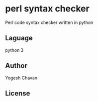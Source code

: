 # perl syntax checker
Perl code syntax checker written in python

## Laguage

python 3

## Author

Yogesh Chavan

## License

